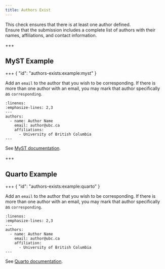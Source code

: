 ```yaml
---
title: Authors Exist
---
```


This check ensures that there is at least one author defined. \
Ensure that the submission includes a complete list of authors with their names, affiliations, and contact information.

+++

## MyST Example

+++ { "id": "authors-exists:example:myst" }

Add an `email` to the author that you wish to be corresponding. If there is more than one author with an email,
you may mark that author specifically as `corresponding`.

```{code-block} yaml
:linenos:
:emphasize-lines: 2,3
---
authors:
  - name: Author Name
    email: author@ubc.ca
    affiliations:
      - University of British Columbia
---
```

See [MyST documentation](https://mystmd.org/guide/frontmatter#authors).

+++

## Quarto Example

+++ { "id": "authors-exists:example:quarto" }

Add an `email` to the author that you wish to be corresponding. If there is more than one author with an email,
you may mark that author specifically as `corresponding`.

```{code-block} yaml
:linenos:
:emphasize-lines: 2,3
---
authors:
  - name: Author Name
    email: author@ubc.ca
    affiliation:
      - University of British Columbia
---
```

See [Quarto documentation](https://quarto.org/docs/authoring/front-matter.html#authors-and-affiliations).
